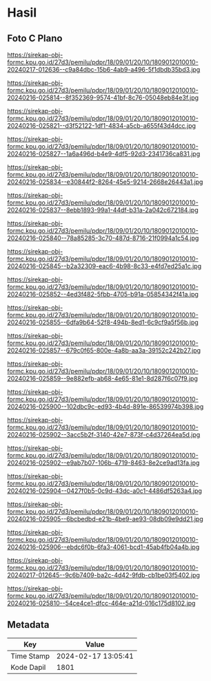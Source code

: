 # Hasil

## Foto C Plano

https://sirekap-obj-formc.kpu.go.id/27d3/pemilu/pdpr/18/09/01/20/10/1809012010010-20240217-012636--c9a84dbc-15b6-4ab9-a496-5f1dbdb35bd3.jpg

https://sirekap-obj-formc.kpu.go.id/27d3/pemilu/pdpr/18/09/01/20/10/1809012010010-20240216-025814--8f352369-9574-41bf-8c76-05048eb84e3f.jpg

https://sirekap-obj-formc.kpu.go.id/27d3/pemilu/pdpr/18/09/01/20/10/1809012010010-20240216-025821--d3f52122-1df1-4834-a5cb-a655f43d4dcc.jpg

https://sirekap-obj-formc.kpu.go.id/27d3/pemilu/pdpr/18/09/01/20/10/1809012010010-20240216-025827--1a6a496d-b4e9-4df5-92d3-2341736ca831.jpg

https://sirekap-obj-formc.kpu.go.id/27d3/pemilu/pdpr/18/09/01/20/10/1809012010010-20240216-025834--e30844f2-8264-45e5-9214-2668e26443a1.jpg

https://sirekap-obj-formc.kpu.go.id/27d3/pemilu/pdpr/18/09/01/20/10/1809012010010-20240216-025837--8ebb1893-99a1-44df-b31a-2a042c672184.jpg

https://sirekap-obj-formc.kpu.go.id/27d3/pemilu/pdpr/18/09/01/20/10/1809012010010-20240216-025840--78a85285-3c70-487d-8716-21f0994a1c54.jpg

https://sirekap-obj-formc.kpu.go.id/27d3/pemilu/pdpr/18/09/01/20/10/1809012010010-20240216-025845--b2a32309-eac6-4b98-8c33-e4fd7ed25a1c.jpg

https://sirekap-obj-formc.kpu.go.id/27d3/pemilu/pdpr/18/09/01/20/10/1809012010010-20240216-025852--4ed3f482-5fbb-4705-b91a-05854342f41a.jpg

https://sirekap-obj-formc.kpu.go.id/27d3/pemilu/pdpr/18/09/01/20/10/1809012010010-20240216-025855--6dfa9b64-52f8-494b-8ed1-6c9cf9a5f56b.jpg

https://sirekap-obj-formc.kpu.go.id/27d3/pemilu/pdpr/18/09/01/20/10/1809012010010-20240216-025857--679c0f65-800e-4a8b-aa3a-39152c242b27.jpg

https://sirekap-obj-formc.kpu.go.id/27d3/pemilu/pdpr/18/09/01/20/10/1809012010010-20240216-025859--9e882efb-ab68-4e65-81e1-8d287f6c07f9.jpg

https://sirekap-obj-formc.kpu.go.id/27d3/pemilu/pdpr/18/09/01/20/10/1809012010010-20240216-025900--102dbc9c-ed93-4b4d-891e-86539974b398.jpg

https://sirekap-obj-formc.kpu.go.id/27d3/pemilu/pdpr/18/09/01/20/10/1809012010010-20240216-025902--3acc5b2f-3140-42e7-873f-c4d37264ea5d.jpg

https://sirekap-obj-formc.kpu.go.id/27d3/pemilu/pdpr/18/09/01/20/10/1809012010010-20240216-025902--e9ab7b07-106b-4719-8463-8e2ce9ad13fa.jpg

https://sirekap-obj-formc.kpu.go.id/27d3/pemilu/pdpr/18/09/01/20/10/1809012010010-20240216-025904--0427f0b5-0c9d-43dc-a0c1-4486df5263a4.jpg

https://sirekap-obj-formc.kpu.go.id/27d3/pemilu/pdpr/18/09/01/20/10/1809012010010-20240216-025905--6bcbedbd-e21b-4be9-ae93-08db09e9dd21.jpg

https://sirekap-obj-formc.kpu.go.id/27d3/pemilu/pdpr/18/09/01/20/10/1809012010010-20240216-025906--ebdc6f0b-6fa3-4061-bcd1-45ab4fb04a4b.jpg

https://sirekap-obj-formc.kpu.go.id/27d3/pemilu/pdpr/18/09/01/20/10/1809012010010-20240217-012645--9c6b7409-ba2c-4d42-9fdb-cb1be03f5402.jpg

https://sirekap-obj-formc.kpu.go.id/27d3/pemilu/pdpr/18/09/01/20/10/1809012010010-20240216-025810--54ce4ce1-dfcc-464e-a21d-016c175d8102.jpg


## Metadata

| Key        | Value               |
| ---------- | ------------------- |
| Time Stamp | 2024-02-17 13:05:41 |
| Kode Dapil | 1801                |



